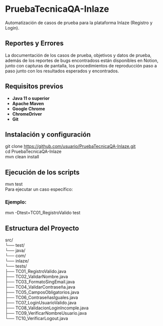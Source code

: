 # PruebaTecnicaQA-Inlaze  
Automatización de casos de prueba para la plataforma Inlaze (Registro y Login).  
## Reportes y Errores  
La documentación de los casos de prueba, objetivos y datos de prueba, además de los reportes de bugs encontradoss están disponibles en Notion, junto con capturas de pantalla, los procedimientos de reproducción paso a paso junto con los resultados esperados y encontrados.  
## Requisitos previos  
- **Java 11 o superior**  
- **Apache Maven**  
- **Google Chrome**  
- **ChromeDriver**  
- **Git**  
## Instalación y configuración  
git clone https://github.com/usuario/PruebaTecnicaQA-Inlaze.git  
cd PruebaTecnicaQA-Inlaze  
mvn clean install  
## Ejecución de los scripts  
mvn test  
Para ejecutar un caso específico: 
### Ejemplo:
mvn -Dtest=TC01_RegistroValido test  
## Estructura del Proyecto  
src/  
 └── test/  
     └── java/  
         └── com/  
             └── inlaze/  
                 └── tests/  
                     ├── TC01_RegistroValido.java  
                     ├── TC02_ValidarNombre.java  
                     ├── TC03_FormatoSingEmail.java  
                     ├── TC04_ValidarContraseña.java  
                     ├── TC05_CamposObligatorios.java  
                     ├── TC06_ContraseñasIguales.java  
                     ├── TC07_LoginUsuarioValido.java  
                     ├── TC08_ValidacionLoginIncomple.java  
                     ├── TC09_VerificarNombreUsuario.java  
                     └── TC10_VerificarLogout.java  


